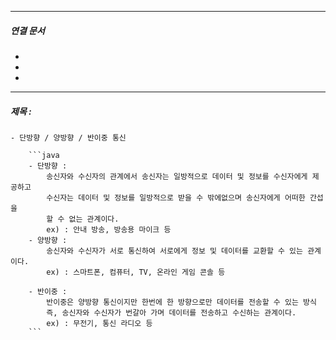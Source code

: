 

----
##### 연결 문서

- 
- 
- 
---

##### 제목 : 

    - 단방향 / 양방향 / 반이중 통신
        
        ```java
        - 단방향 : 
        	송신자와 수신자의 관계에서 송신자는 일방적으로 데이터 및 정보를 수신자에게 제공하고
        	수신자는 데이터 및 정보를 일방적으로 받을 수 밖에없으며 송신자에게 어떠한 간섭을
        	할 수 없는 관계이다.
        	ex) : 안내 방송, 방송용 마이크 등
        - 양방향 : 
        	송신자와 수신자가 서로 통신하여 서로에게 정보 및 데이터를 교환할 수 있는 관계이다.
        	ex) : 스마트폰, 컴퓨터, TV, 온라인 게임 콘솔 등
        	
        - 반이중 : 
        	반이중은 양방향 통신이지만 한번에 한 방향으로만 데이터를 전송할 수 있는 방식
        	즉, 송신자와 수신자가 번갈아 가며 데이터를 전송하고 수신하는 관계이다.
        	ex) : 무전기, 통신 라디오 등
        ```